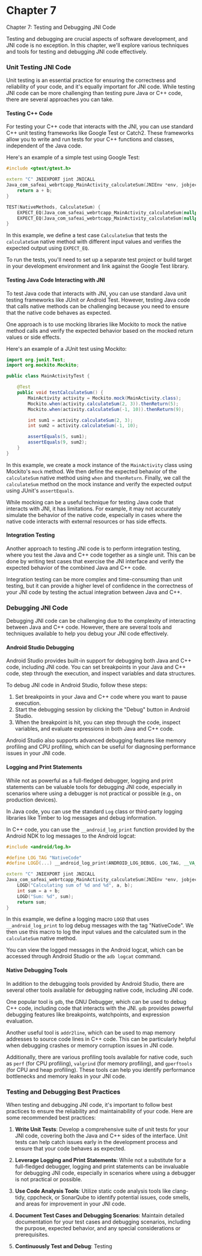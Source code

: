 # Chapter 7


Chapter 7: Testing and Debugging JNI Code

Testing and debugging are crucial aspects of software development, and JNI code is no exception. In this chapter, we'll explore various techniques and tools for testing and debugging JNI code effectively.

### Unit Testing JNI Code

Unit testing is an essential practice for ensuring the correctness and reliability of your code, and it's equally important for JNI code. While testing JNI code can be more challenging than testing pure Java or C++ code, there are several approaches you can take.

#### Testing C++ Code

For testing your C++ code that interacts with the JNI, you can use standard C++ unit testing frameworks like Google Test or Catch2. These frameworks allow you to write and run tests for your C++ functions and classes, independent of the Java code.

Here's an example of a simple test using Google Test:

```cpp
#include <gtest/gtest.h>

extern "C" JNIEXPORT jint JNICALL
Java_com_safeai_webrtcapp_MainActivity_calculateSum(JNIEnv *env, jobject /* this */, jint a, jint b) {
    return a + b;
}

TEST(NativeMethods, CalculateSum) {
    EXPECT_EQ(Java_com_safeai_webrtcapp_MainActivity_calculateSum(nullptr, nullptr, 2, 3), 5);
    EXPECT_EQ(Java_com_safeai_webrtcapp_MainActivity_calculateSum(nullptr, nullptr, -1, 10), 9);
}
```

In this example, we define a test case `CalculateSum` that tests the `calculateSum` native method with different input values and verifies the expected output using `EXPECT_EQ`.

To run the tests, you'll need to set up a separate test project or build target in your development environment and link against the Google Test library.

#### Testing Java Code Interacting with JNI

To test Java code that interacts with JNI, you can use standard Java unit testing frameworks like JUnit or Android Test. However, testing Java code that calls native methods can be challenging because you need to ensure that the native code behaves as expected.

One approach is to use mocking libraries like Mockito to mock the native method calls and verify the expected behavior based on the mocked return values or side effects.

Here's an example of a JUnit test using Mockito:

```java
import org.junit.Test;
import org.mockito.Mockito;

public class MainActivityTest {

    @Test
    public void testCalculateSum() {
        MainActivity activity = Mockito.mock(MainActivity.class);
        Mockito.when(activity.calculateSum(2, 3)).thenReturn(5);
        Mockito.when(activity.calculateSum(-1, 10)).thenReturn(9);

        int sum1 = activity.calculateSum(2, 3);
        int sum2 = activity.calculateSum(-1, 10);

        assertEquals(5, sum1);
        assertEquals(9, sum2);
    }
}
```

In this example, we create a mock instance of the `MainActivity` class using Mockito's `mock` method. We then define the expected behavior of the `calculateSum` native method using `when` and `thenReturn`. Finally, we call the `calculateSum` method on the mock instance and verify the expected output using JUnit's `assertEquals`.

While mocking can be a useful technique for testing Java code that interacts with JNI, it has limitations. For example, it may not accurately simulate the behavior of the native code, especially in cases where the native code interacts with external resources or has side effects.

#### Integration Testing

Another approach to testing JNI code is to perform integration testing, where you test the Java and C++ code together as a single unit. This can be done by writing test cases that exercise the JNI interface and verify the expected behavior of the combined Java and C++ code.

Integration testing can be more complex and time-consuming than unit testing, but it can provide a higher level of confidence in the correctness of your JNI code by testing the actual integration between Java and C++.

### Debugging JNI Code

Debugging JNI code can be challenging due to the complexity of interacting between Java and C++ code. However, there are several tools and techniques available to help you debug your JNI code effectively.

#### Android Studio Debugging

Android Studio provides built-in support for debugging both Java and C++ code, including JNI code. You can set breakpoints in your Java and C++ code, step through the execution, and inspect variables and data structures.

To debug JNI code in Android Studio, follow these steps:

1. Set breakpoints in your Java and C++ code where you want to pause execution.
2. Start the debugging session by clicking the "Debug" button in Android Studio.
3. When the breakpoint is hit, you can step through the code, inspect variables, and evaluate expressions in both Java and C++ code.

Android Studio also supports advanced debugging features like memory profiling and CPU profiling, which can be useful for diagnosing performance issues in your JNI code.

#### Logging and Print Statements

While not as powerful as a full-fledged debugger, logging and print statements can be valuable tools for debugging JNI code, especially in scenarios where using a debugger is not practical or possible (e.g., on production devices).

In Java code, you can use the standard `Log` class or third-party logging libraries like Timber to log messages and debug information.

In C++ code, you can use the `__android_log_print` function provided by the Android NDK to log messages to the Android logcat:

```cpp
#include <android/log.h>

#define LOG_TAG "NativeCode"
#define LOGD(...) __android_log_print(ANDROID_LOG_DEBUG, LOG_TAG, __VA_ARGS__)

extern "C" JNIEXPORT jint JNICALL
Java_com_safeai_webrtcapp_MainActivity_calculateSum(JNIEnv *env, jobject /* this */, jint a, jint b) {
    LOGD("Calculating sum of %d and %d", a, b);
    int sum = a + b;
    LOGD("Sum: %d", sum);
    return sum;
}
```

In this example, we define a logging macro `LOGD` that uses `__android_log_print` to log debug messages with the tag "NativeCode". We then use this macro to log the input values and the calculated sum in the `calculateSum` native method.

You can view the logged messages in the Android logcat, which can be accessed through Android Studio or the `adb logcat` command.

#### Native Debugging Tools

In addition to the debugging tools provided by Android Studio, there are several other tools available for debugging native code, including JNI code.

One popular tool is `gdb`, the GNU Debugger, which can be used to debug C++ code, including code that interacts with the JNI. `gdb` provides powerful debugging features like breakpoints, watchpoints, and expression evaluation.

Another useful tool is `addr2line`, which can be used to map memory addresses to source code lines in C++ code. This can be particularly helpful when debugging crashes or memory corruption issues in JNI code.

Additionally, there are various profiling tools available for native code, such as `perf` (for CPU profiling), `valgrind` (for memory profiling), and `gperftools` (for CPU and heap profiling). These tools can help you identify performance bottlenecks and memory leaks in your JNI code.

### Testing and Debugging Best Practices

When testing and debugging JNI code, it's important to follow best practices to ensure the reliability and maintainability of your code. Here are some recommended best practices:

1. **Write Unit Tests**: Develop a comprehensive suite of unit tests for your JNI code, covering both the Java and C++ sides of the interface. Unit tests can help catch issues early in the development process and ensure that your code behaves as expected.

2. **Leverage Logging and Print Statements**: While not a substitute for a full-fledged debugger, logging and print statements can be invaluable for debugging JNI code, especially in scenarios where using a debugger is not practical or possible.

3. **Use Code Analysis Tools**: Utilize static code analysis tools like clang-tidy, cppcheck, or SonarQube to identify potential issues, code smells, and areas for improvement in your JNI code.

4. **Document Test Cases and Debugging Scenarios**: Maintain detailed documentation for your test cases and debugging scenarios, including the purpose, expected behavior, and any special considerations or prerequisites.

5. **Continuously Test and Debug**: Testing